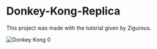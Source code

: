 # Donkey-Kong-Replica
 
 This project was made with the tutorial given by Zigurous.
 
![Donkey Kong 0](https://github.com/OmerFarukYilmaz-github/Donkey-Kong-Replica/assets/66321088/a576f513-f093-458b-bc5c-ee36a06d6888)
